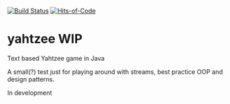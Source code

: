 [![Build Status](https://travis-ci.com/pappscalle/yahtzee.svg?branch=master)](https://travis-ci.com/pappscalle/yahtzee)
[![Hits-of-Code](https://hitsofcode.com/github/pappscalle/yahtzee)](https://hitsofcode.com/view/github/pappscalle/yahtzee)

# yahtzee WIP
Text based Yahtzee game in Java 

A small(?) test just for playing around with streams, best practice OOP and design patterns. 

In development
